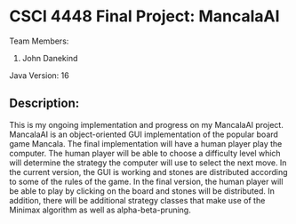 # CSCI 4448 Final Project: MancalaAI


Team Members:

1. John Danekind

Java Version:
16

## Description: ## 
This is my ongoing implementation and progress on my MancalaAI project. 
MancalaAI is an object-oriented GUI implementation of the popular board game Mancala. 
The final implementation will have a human player play the computer. The human player
will be able to choose a difficulty level which will determine the strategy the computer
will use to select the next move. In the current version, the GUI is working and stones are distributed
according to some of the rules of the game. In the final version, the human player
will be able to play by clicking on the board and stones will be distributed. In addition, there will be 
additional strategy classes that make use of the Minimax algorithm as well as alpha-beta-pruning.